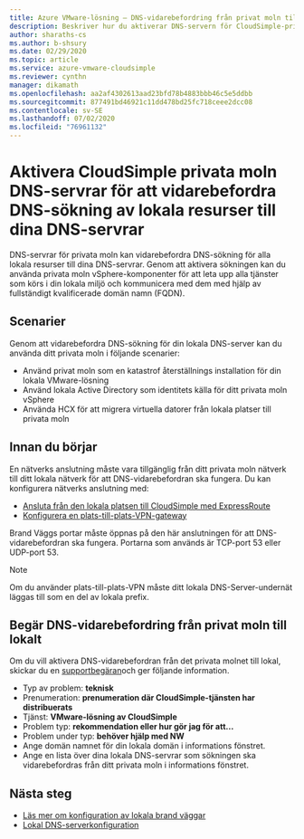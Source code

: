 ```yaml
---
title: Azure VMware-lösning – DNS-vidarebefordring från privat moln till lokalt
description: Beskriver hur du aktiverar DNS-servern för CloudSimple-privata moln för att vidarebefordra sökning av lokala resurser
author: sharaths-cs
ms.author: b-shsury
ms.date: 02/29/2020
ms.topic: article
ms.service: azure-vmware-cloudsimple
ms.reviewer: cynthn
manager: dikamath
ms.openlocfilehash: aa2af4302613aad23bfd78b4883bbb46c5e5ddbb
ms.sourcegitcommit: 877491bd46921c11dd478bd25fc718ceee2dcc08
ms.contentlocale: sv-SE
ms.lasthandoff: 07/02/2020
ms.locfileid: "76961132"
---
```

# <a name="enable-cloudsimple-private-cloud-dns-servers-to-forward-dns-lookup-of-on-premises-resources-to-your-dns-servers"></a>Aktivera CloudSimple privata moln DNS-servrar för att vidarebefordra DNS-sökning av lokala resurser till dina DNS-servrar

DNS-servrar för privata moln kan vidarebefordra DNS-sökning för alla lokala resurser till dina DNS-servrar.  Genom att aktivera sökningen kan du använda privata moln vSphere-komponenter för att leta upp alla tjänster som körs i din lokala miljö och kommunicera med dem med hjälp av fullständigt kvalificerade domän namn (FQDN).

## <a name="scenarios"></a>Scenarier 

Genom att vidarebefordra DNS-sökning för din lokala DNS-server kan du använda ditt privata moln i följande scenarier:

* Använd privat moln som en katastrof återställnings installation för din lokala VMware-lösning
* Använd lokala Active Directory som identitets källa för ditt privata moln vSphere
* Använda HCX för att migrera virtuella datorer från lokala platser till privata moln

## <a name="before-you-begin"></a>Innan du börjar

En nätverks anslutning måste vara tillgänglig från ditt privata moln nätverk till ditt lokala nätverk för att DNS-vidarebefordran ska fungera.  Du kan konfigurera nätverks anslutning med:

* [Ansluta från den lokala platsen till CloudSimple med ExpressRoute](on-premises-connection.md)
* [Konfigurera en plats-till-plats-VPN-gateway](https://docs.microsoft.com/azure/vmware-cloudsimple/vpn-gateway#set-up-a-site-to-site-vpn-gateway)

Brand Väggs portar måste öppnas på den här anslutningen för att DNS-vidarebefordran ska fungera.  Portarna som används är TCP-port 53 eller UDP-port 53.

> [!NOTE]
> Om du använder plats-till-plats-VPN måste ditt lokala DNS-Server-undernät läggas till som en del av lokala prefix.

## <a name="request-dns-forwarding-from-private-cloud-to-on-premises"></a>Begär DNS-vidarebefordring från privat moln till lokalt

Om du vill aktivera DNS-vidarebefordran från det privata molnet till lokal, skickar du en [supportbegäran](https://portal.azure.com/#blade/Microsoft_Azure_Support/HelpAndSupportBlade/newsupportrequest)och ger följande information.

* Typ av problem: **teknisk**
* Prenumeration: **prenumeration där CloudSimple-tjänsten har distribuerats**
* Tjänst: **VMware-lösning av CloudSimple**
* Problem typ: **rekommendation eller hur gör jag för att...**
* Problem under typ: **behöver hjälp med NW**
* Ange domän namnet för din lokala domän i informations fönstret.
* Ange en lista över dina lokala DNS-servrar som sökningen ska vidarebefordras från ditt privata moln i informations fönstret.

## <a name="next-steps"></a>Nästa steg

* [Läs mer om konfiguration av lokala brand väggar](on-premises-firewall-configuration.md)
* [Lokal DNS-serverkonfiguration](on-premises-dns-setup.md)
